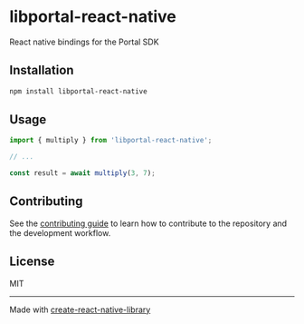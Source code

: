# libportal-react-native

React native bindings for the Portal SDK

## Installation

```sh
npm install libportal-react-native
```

## Usage

```js
import { multiply } from 'libportal-react-native';

// ...

const result = await multiply(3, 7);
```

## Contributing

See the [contributing guide](CONTRIBUTING.md) to learn how to contribute to the repository and the development workflow.

## License

MIT

---

Made with [create-react-native-library](https://github.com/callstack/react-native-builder-bob)
